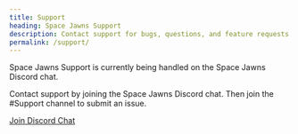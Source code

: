 ```yaml
---
title: Support
heading: Space Jawns Support
description: Contact support for bugs, questions, and feature requests.
permalink: /support/
---
```


Space Jawns Support is currently being handled on the Space Jawns Discord chat. 

Contact support by joining the Space Jawns Discord chat. Then join the #Support channel to submit an issue.

<div class="cta button alt">
	<a href="https://discord.gg/RaFY2x4" title="Join Space Jawns Discord Chat"><span class="fas fa-download"></span> Join Discord Chat</a>
</div>
